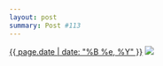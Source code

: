 ```yaml
---
layout: post
summary: Post #113
---
```


<p>
  <time><a href="/113">{{ page.date | date: "%B %e, %Y" }}</a></time>
  <a href="/113"><img src="{{ site.assets_url }}/113-640.jpg" srcset="{{ site.assets_url }}/113-1280.jpg 1280w, {{ site.assets_url }}/113-960.jpg 960w, {{ site.assets_url }}/113-640.jpg 640w, {{ site.assets_url }}/113-320.jpg 320w" sizes="(min-width: 700px) 50vw, calc(100vw - 2rem)" /></a>
</p>
